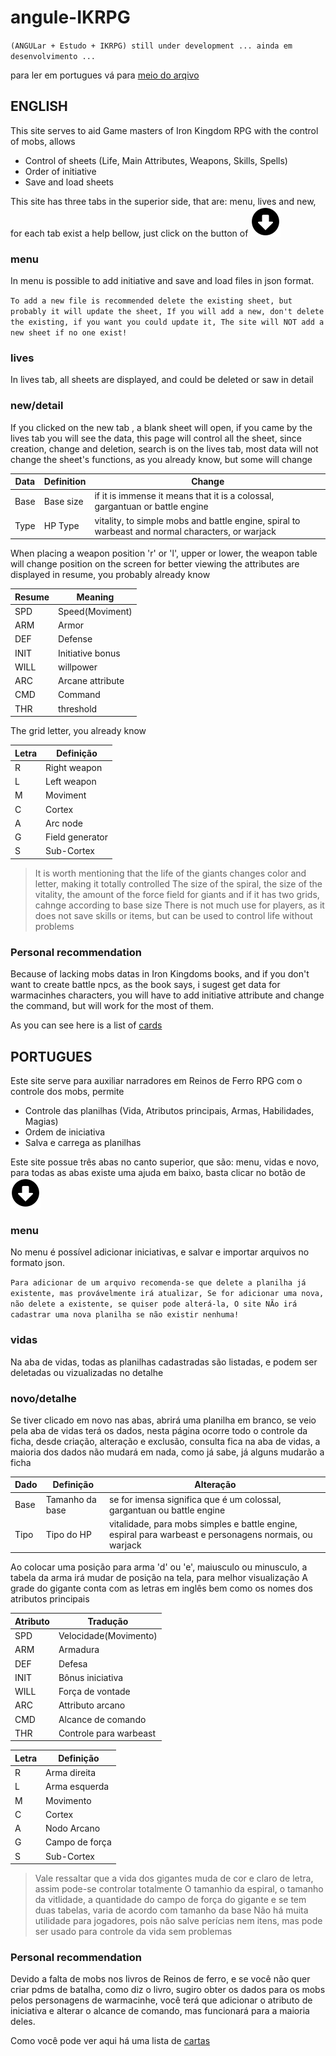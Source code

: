 # angule-IKRPG

``
(ANGULar + Estudo + IKRPG)
still under development ...
ainda em desenvolvimento ...
``

para ler em portugues vá para [meio do arqivo](#portugues)

## ENGLISH

This site serves to aid Game masters of Iron Kingdom RPG with the control of mobs, allows
 - Control of sheets (Life, Main Attributes, Weapons, Skills, Spells)
 - Order of initiative
 - Save and load sheets

This site has three tabs in the superior side, that are: menu, lives and new, for each tab exist a help bellow, just click on the button of ![arrow down](assets/arrow.png?raw=true "arrow")

### menu
In menu is possible to add initiative and save and load files in json format.

``
To add a new file is recommended delete the existing sheet, but probably it will update the sheet,
If you will add a new, don't delete the existing, if you want you could update it,
The site will NOT add a new sheet if no one exist!
``

### lives
In lives tab, all sheets are displayed, and could be deleted or saw in detail

### new/detail
If you clicked on the new tab , a blank sheet will open, if you came by the lives tab you will see the data, this page will control all the sheet, since creation, change and deletion, search is on the lives tab, most data will not change the sheet's functions, as you already know, but some will change

| Data | Definition | Change |
| ------ | ------ | ------ |
| Base | Base size | if it is immense it means that it is a colossal, gargantuan or battle engine |
| Type | HP Type | vitality, to simple mobs and battle engine, spiral to warbeast and normal characters, or warjack |

When placing a weapon position 'r' or 'l', upper or lower, the weapon table will change position on the screen for better viewing
the attributes are displayed in resume, you probably already know

| Resume | Meaning |
| ------ | ------ |
| SPD | Speed(Moviment) |
| ARM | Armor |
| DEF | Defense |
| INIT | Initiative bonus |
| WILL | willpower |
| ARC | Arcane attribute |
| CMD | Command |
| THR | threshold |

The grid letter, you already know

| Letra | Definição |
| ------ | ------ |
| R | Right weapon |
| L | Left weapon |
| M | Moviment |
| C | Cortex |
| A | Arc node |
| G | Field generator |
| S | Sub-Cortex |

> It is worth mentioning that the life of the giants changes color and letter, making it totally controlled
> The size of the spiral, the size of the vitality, the amount of the force field for giants and if it has two grids, cahnge according to base size
> There is not much use for players, as it does not save skills or items, but can be used to control life without problems

### Personal recommendation

Because of lacking mobs datas in Iron Kingdoms books, and if you don't want to create battle npcs, as the book says, i sugest get data for warmacinhes characters, you will have to add initiative attribute and change the command, but will work for the most of them.

As you can see here is a list of [cards](https://cards.privateerpress.com/)

## PORTUGUES

Este site serve para auxiliar narradores em Reinos de Ferro RPG com o controle dos mobs, permite
 - Controle das planilhas (Vida, Atributos principais, Armas, Habilidades, Magias)
 - Ordem de iniciativa
 - Salva e carrega as planilhas

Este site possue três abas no canto superior, que são: menu, vidas e novo, para todas as abas existe uma ajuda em baixo, basta clicar no botão de ![seta para baixo](assets/arrow.png?raw=true "Seta")

### menu
No menu é possível adicionar iniciativas, e salvar e importar arquivos no formato json.

``
Para adicionar de um arquivo recomenda-se que delete a planilha já existente, mas provávelmente irá atualizar,
Se for adicionar uma nova, não delete a existente, se quiser pode alterá-la,
O site NÃo irá cadastrar uma nova planilha se não existir nenhuma!
``

### vidas
Na aba de vidas, todas as planilhas cadastradas são listadas, e podem ser deletadas ou vizualizadas no detalhe

### novo/detalhe
Se tiver clicado em novo nas abas, abrirá uma planilha em branco, se veio pela aba de vidas terá os dados, nesta página ocorre todo o controle da ficha, desde criação, alteração e exclusão, consulta fica na aba de vidas, a maioria dos dados não mudará em nada, como já sabe, já alguns mudarão a ficha

| Dado | Definição | Alteração |
| ------ | ------ | ------ |
| Base | Tamanho da base | se for imensa significa que é um colossal, gargantuan ou battle engine |
| Tipo | Tipo do HP | vitalidade, para mobs simples e battle engine, espiral para warbeast e personagens normais, ou warjack |

Ao colocar uma posição para arma 'd' ou 'e', maiusculo ou minusculo, a tabela da arma irá mudar de posição na tela, para melhor visualização
A grade do gigante conta com as letras em inglês bem como os nomes dos atributos principais

| Atributo | Tradução |
| ------ | ------ |
| SPD | Velocidade(Movimento) |
| ARM | Armadura |
| DEF | Defesa |
| INIT | Bônus iniciativa |
| WILL | Força de vontade |
| ARC | Attributo arcano |
| CMD | Alcance de comando |
| THR | Controle para warbeast |

| Letra | Definição |
| ------ | ------ |
| R | Arma direita |
| L | Arma esquerda |
| M | Movimento |
| C | Cortex |
| A | Nodo Arcano |
| G | Campo de força |
| S | Sub-Cortex |

>Vale ressaltar que a vida dos gigantes muda de cor e claro de letra, assim pode-se controlar totalmente
>O tamanhio da espiral, o tamanho da vitlidade, a quantidade do campo de força do gigante e se tem duas tabelas, varia de acordo com tamanho da base
>Não há muita utilidade para jogadores, pois não salve perícias nem itens, mas pode ser usado para controle da vida sem problemas

### Personal recommendation

Devido a falta de mobs nos livros de Reinos de ferro, e se você não quer criar pdms de batalha, como diz o livro, sugiro obter os dados para os mobs pelos personagens de warmacinhe, você terá que adicionar o atributo de iniciativa e alterar o alcance de comando, mas funcionará para a maioria deles.

Como você pode ver aqui há uma lista de [cartas](https://cards.privateerpress.com/)
